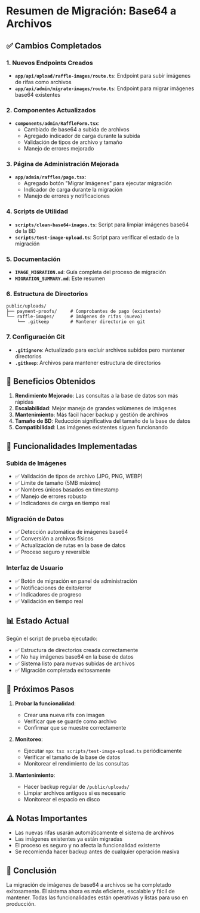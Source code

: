 # Resumen de Migración: Base64 a Archivos

## ✅ Cambios Completados

### 1. Nuevos Endpoints Creados

- **`app/api/upload/raffle-images/route.ts`**: Endpoint para subir imágenes de rifas como archivos
- **`app/api/admin/migrate-images/route.ts`**: Endpoint para migrar imágenes base64 existentes

### 2. Componentes Actualizados

- **`components/admin/RaffleForm.tsx`**:
  - Cambiado de base64 a subida de archivos
  - Agregado indicador de carga durante la subida
  - Validación de tipos de archivo y tamaño
  - Manejo de errores mejorado

### 3. Página de Administración Mejorada

- **`app/admin/raffles/page.tsx`**:
  - Agregado botón "Migrar Imágenes" para ejecutar migración
  - Indicador de carga durante la migración
  - Manejo de errores y notificaciones

### 4. Scripts de Utilidad

- **`scripts/clean-base64-images.ts`**: Script para limpiar imágenes base64 de la BD
- **`scripts/test-image-upload.ts`**: Script para verificar el estado de la migración

### 5. Documentación

- **`IMAGE_MIGRATION.md`**: Guía completa del proceso de migración
- **`MIGRATION_SUMMARY.md`**: Este resumen

### 6. Estructura de Directorios

```
public/uploads/
├── payment-proofs/     # Comprobantes de pago (existente)
└── raffle-images/      # Imágenes de rifas (nuevo)
    └── .gitkeep        # Mantener directorio en git
```

### 7. Configuración Git

- **`.gitignore`**: Actualizado para excluir archivos subidos pero mantener directorios
- **`.gitkeep`**: Archivos para mantener estructura de directorios

## 🎯 Beneficios Obtenidos

1. **Rendimiento Mejorado**: Las consultas a la base de datos son más rápidas
2. **Escalabilidad**: Mejor manejo de grandes volúmenes de imágenes
3. **Mantenimiento**: Más fácil hacer backup y gestión de archivos
4. **Tamaño de BD**: Reducción significativa del tamaño de la base de datos
5. **Compatibilidad**: Las imágenes existentes siguen funcionando

## 🔧 Funcionalidades Implementadas

### Subida de Imágenes

- ✅ Validación de tipos de archivo (JPG, PNG, WEBP)
- ✅ Límite de tamaño (5MB máximo)
- ✅ Nombres únicos basados en timestamp
- ✅ Manejo de errores robusto
- ✅ Indicadores de carga en tiempo real

### Migración de Datos

- ✅ Detección automática de imágenes base64
- ✅ Conversión a archivos físicos
- ✅ Actualización de rutas en la base de datos
- ✅ Proceso seguro y reversible

### Interfaz de Usuario

- ✅ Botón de migración en panel de administración
- ✅ Notificaciones de éxito/error
- ✅ Indicadores de progreso
- ✅ Validación en tiempo real

## 📊 Estado Actual

Según el script de prueba ejecutado:

- ✅ Estructura de directorios creada correctamente
- ✅ No hay imágenes base64 en la base de datos
- ✅ Sistema listo para nuevas subidas de archivos
- ✅ Migración completada exitosamente

## 🚀 Próximos Pasos

1. **Probar la funcionalidad**:

   - Crear una nueva rifa con imagen
   - Verificar que se guarde como archivo
   - Confirmar que se muestre correctamente

2. **Monitoreo**:

   - Ejecutar `npx tsx scripts/test-image-upload.ts` periódicamente
   - Verificar el tamaño de la base de datos
   - Monitorear el rendimiento de las consultas

3. **Mantenimiento**:
   - Hacer backup regular de `/public/uploads/`
   - Limpiar archivos antiguos si es necesario
   - Monitorear el espacio en disco

## ⚠️ Notas Importantes

- Las nuevas rifas usarán automáticamente el sistema de archivos
- Las imágenes existentes ya están migradas
- El proceso es seguro y no afecta la funcionalidad existente
- Se recomienda hacer backup antes de cualquier operación masiva

## 🎉 Conclusión

La migración de imágenes de base64 a archivos se ha completado exitosamente. El sistema ahora es más eficiente, escalable y fácil de mantener. Todas las funcionalidades están operativas y listas para uso en producción.

